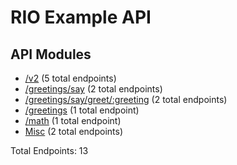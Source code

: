 # RIO Example API

## API Modules
- [/v2](Public-API-Modules/v2-API.md) (5 total endpoints)
- [/greetings/say](Public-API-Modules/greetings-say-API.md) (2 total endpoints)
- [/greetings/say/greet/:greeting](Public-API-Modules/greetings-say-greet-:greeting-API.md) (2 total endpoints)
- [/greetings](Public-API-Modules/greetings-API.md) (1 total endpoint)
- [/math](Public-API-Modules/math-API.md) (1 total endpoint)
- [Misc](Public-API-Modules/Misc-API.md) (2 total endpoints)

Total Endpoints: 13
